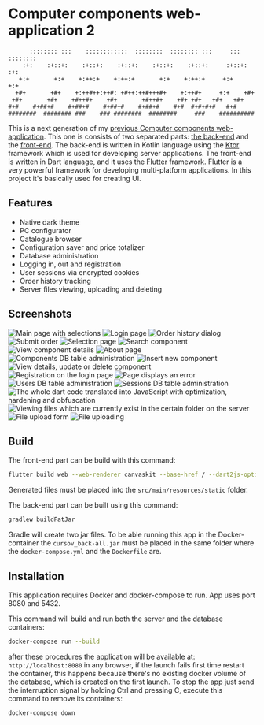 # Computer components web-application 2

```
      :::::::: :::    ::::::::::::  ::::::::  :::::::: :::     ::: :::::::: 
    :+:    :+::+:    :+::+:    :+::+:    :+::+:    :+::+:     :+::+:    :+: 
   +:+       +:+    +:++:+    +:++:+       +:+    +:++:+     +:+      +:+   
  +#+       +#+    +:++#++:++#: +#++:++#+++#+    +:++#+     +:+    +#+      
 +#+       +#+    +#++#+    +#+       +#++#+    +#+ +#+   +#+   +#+         
#+#    #+##+#    #+##+#    #+##+#    #+##+#    #+#  #+#+#+#   #+#           
########  ######## ###    ### ########  ########     ###    ##########      
```

This is a next generation of my [previous Computer components web-application](https://github.com/vadniks/ComputerComponentsWebApp).
This one is consists of two separated parts: [the back-end](https://github.com/vadniks/ComputerComponentsWebApp2_back)
and the [front-end](https://github.com/vadniks/ComputerComponentsWebApp2_front).
The back-end is written in Kotlin language using the [Ktor](https://ktor.io) framework 
which is used for developing server applications. 
The front-end is written in Dart language, and it uses the [Flutter](https://flutter.dev) framework.
Flutter is a very powerful framework for developing multi-platform applications. In this project 
it's basically used for creating UI.

## Features

- Native dark theme
- PC configurator
- Catalogue browser
- Configuration saver and price totalizer
- Database administration
- Logging in, out and registration
- User sessions via encrypted cookies
- Order history tracking
- Server files viewing, uploading and deleting

## Screenshots

![Main page with selections](screenshots/a.png "Main page with selections")
![Login page](screenshots/b.png "Login page")
![Order history dialog](screenshots/c.png "Order history dialog")
![Submit order](screenshots/d.png "Submit order")
![Selection page](screenshots/e.png "Selection page")
![Search component](screenshots/f.png "Search component")
![View component details](screenshots/g.png "View component details")
![About page](screenshots/h.png "About page")
![Components DB table administration](screenshots/i.png "Components DB table administration")
![Insert new component](screenshots/j.png "Insert new component")
![View details, update or delete component](screenshots/k.png "View details, update or delete component")
![Registration on the login page](screenshots/l.png "Registration on the login page")
![Page displays an error](screenshots/m.png "Page displays an error")
![Users DB table administration](screenshots/n.png "Users DB table administration")
![Sessions DB table administration](screenshots/o.png "Sessions DB table administration")
![The whole dart code translated into JavaScript with optimization, hardening and obfuscation](screenshots/p.png "The whole dart code translated into JavaScript with optimization, hardening and obfuscation")
![Viewing files which are currently exist in the certain folder on the server](screenshots/q.png "Viewing files which are currently exist in the certain folder on the server")
![File upload form](screenshots/r.png "File upload form")
![File uploading](screenshots/s.png "File uploading")

## Build

The front-end part can be build with this command: 
```sh
flutter build web --web-renderer canvaskit --base-href / --dart2js-optimization O4
```
Generated files must be placed into the ```src/main/resources/static``` folder.

The back-end part can be built using this command: 
```sh
gradlew buildFatJar
```

Gradle will create two jar files. To be able running this app in the Docker-container
the ```cursov_back-all.jar``` must be placed in the same folder where the ```docker-compose.yml```
and the ```Dockerfile``` are.

## Installation

This application requires Docker and docker-compose to run.
App uses port 8080 and 5432.

This command will build and run both the server and the database containers: 
```sh
docker-compose run --build
```
after these procedures the application will be available at:
```http://localhost:8080``` in any browser, if the launch fails 
first time restart the container, this happens because there's no 
existing docker volume of the database, which is created on the 
first launch. To stop the app just send the interruption signal by
holding Ctrl and pressing C, execute this command to
remove its containers:
```sh
docker-compose down
```